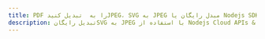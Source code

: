 ---title: PDF را به  تبدیل کنیدJPEG، SVG به JPEG مبدل رایگان یا Nodejs SDKdescription: تبدیل رایگانSVG به JPEG با استفاده از Nodejs Cloud APIs & SDK همچنین اسناد PDF را در Cloud ایجاد، ویرایش و رندر کنید.---